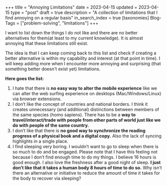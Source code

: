 +++
title = "Annoying Limitations"
date = 2023-04-15
updated = 2023-04-15
type = "post"
draft = true
description = "A collection of limitations that I find annoying on a regular basis"
in_search_index = true
[taxonomies]
Blog-Tags = ["problem-solving", "limitations"]
+++

I want to list down the things I do not like and there are no better alternatives for them(at least to my current knowledge). It is almost annoying that these limitations still exist.

The idea is that I can keep coming back to this list and check if creating a better alternative is within my capability and interest (at that point in time). I will keep adding more when I encounter more annoying and surprising (that something better doesn't exist yet) limitations.

**Here goes the list:**

1. I hate that there is **no easy way to alter the mobile experience** like we can alter the web surfing experience on desktops (Mac/Windows/Linux) via browser extensions.
2. I don’t like the concept of countries and national borders. I think it creates unnecessary (and additional) distinctions between members of the same species (homo sapiens). There has to be a **way to travel/interact/trade with people from other parts of world just like we do with people of the same country.**
3. I don’t like that there is **no good way to synchronize the reading progress of a physical book and a digital copy.** Also the lack of syncing highlights in a single place.
4. I find sleeping very boring. I wouldn’t want to go to sleep when there is so much to do and be engaged. Please note that I have this feeling not because I don’t find enough time to do my things. I believe 16 hours is good enough. I also love the freshness after a good night of sleep. **I just don’t like that it takes a human body 8 hours of time to do so.** Why isn’t there an alternative or initiative to reduce the amount of time it takes for the body to recover via sleeping?
